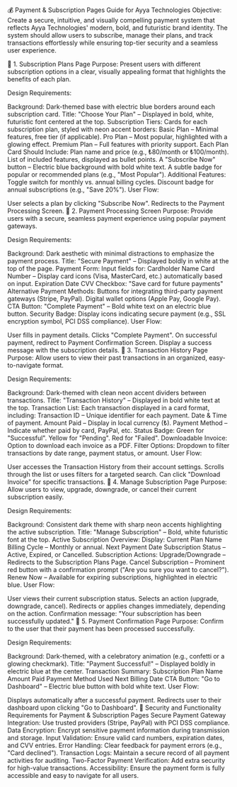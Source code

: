 💰 Payment & Subscription Pages Guide for Ayya Technologies
Objective:
Create a secure, intuitive, and visually compelling payment system that reflects Ayya Technologies' modern, bold, and futuristic brand identity. The system should allow users to subscribe, manage their plans, and track transactions effortlessly while ensuring top-tier security and a seamless user experience.

📌 1. Subscription Plans Page
Purpose:
Present users with different subscription options in a clear, visually appealing format that highlights the benefits of each plan.

Design Requirements:

Background: Dark-themed base with electric blue borders around each subscription card.
Title:
"Choose Your Plan" – Displayed in bold, white, futuristic font centered at the top.
Subscription Tiers:
Cards for each subscription plan, styled with neon accent borders:
Basic Plan – Minimal features, free tier (if applicable).
Pro Plan – Most popular, highlighted with a glowing effect.
Premium Plan – Full features with priority support.
Each Plan Card Should Include:
Plan name and price (e.g., ₺80/month or ₺100/month).
List of included features, displayed as bullet points.
A "Subscribe Now" button – Electric blue background with bold white text.
A subtle badge for popular or recommended plans (e.g., "Most Popular").
Additional Features:
Toggle switch for monthly vs. annual billing cycles.
Discount badge for annual subscriptions (e.g., "Save 20%").
User Flow:

User selects a plan by clicking "Subscribe Now".
Redirects to the Payment Processing Screen.
📌 2. Payment Processing Screen
Purpose:
Provide users with a secure, seamless payment experience using popular payment gateways.

Design Requirements:

Background: Dark aesthetic with minimal distractions to emphasize the payment process.
Title:
"Secure Payment" – Displayed boldly in white at the top of the page.
Payment Form:
Input fields for:
Cardholder Name
Card Number – Display card icons (Visa, MasterCard, etc.) automatically based on input.
Expiration Date
CVV
Checkbox: "Save card for future payments"
Alternative Payment Methods:
Buttons for integrating third-party payment gateways (Stripe, PayPal).
Digital wallet options (Apple Pay, Google Pay).
CTA Button:
"Complete Payment" – Bold white text on an electric blue button.
Security Badge:
Display icons indicating secure payment (e.g., SSL encryption symbol, PCI DSS compliance).
User Flow:

User fills in payment details.
Clicks "Complete Payment".
On successful payment, redirect to Payment Confirmation Screen.
Display a success message with the subscription details.
📌 3. Transaction History Page
Purpose:
Allow users to view their past transactions in an organized, easy-to-navigate format.

Design Requirements:

Background: Dark-themed with clean neon accent dividers between transactions.
Title:
"Transaction History" – Displayed in bold white text at the top.
Transaction List:
Each transaction displayed in a card format, including:
Transaction ID – Unique identifier for each payment.
Date & Time of payment.
Amount Paid – Display in local currency (₺).
Payment Method – Indicate whether paid by card, PayPal, etc.
Status Badge:
Green for "Successful".
Yellow for "Pending".
Red for "Failed".
Downloadable Invoice:
Option to download each invoice as a PDF.
Filter Options:
Dropdown to filter transactions by date range, payment status, or amount.
User Flow:

User accesses the Transaction History from their account settings.
Scrolls through the list or uses filters for a targeted search.
Can click "Download Invoice" for specific transactions.
📌 4. Manage Subscription Page
Purpose:
Allow users to view, upgrade, downgrade, or cancel their current subscription easily.

Design Requirements:

Background: Consistent dark theme with sharp neon accents highlighting the active subscription.
Title:
"Manage Subscription" – Bold, white futuristic font at the top.
Active Subscription Overview:
Display:
Current Plan Name
Billing Cycle – Monthly or annual.
Next Payment Date
Subscription Status – Active, Expired, or Cancelled.
Subscription Actions:
Upgrade/Downgrade – Redirects to the Subscription Plans Page.
Cancel Subscription – Prominent red button with a confirmation prompt ("Are you sure you want to cancel?").
Renew Now – Available for expiring subscriptions, highlighted in electric blue.
User Flow:

User views their current subscription status.
Selects an action (upgrade, downgrade, cancel).
Redirects or applies changes immediately, depending on the action.
Confirmation message: "Your subscription has been successfully updated."
📌 5. Payment Confirmation Page
Purpose:
Confirm to the user that their payment has been processed successfully.

Design Requirements:

Background: Dark-themed, with a celebratory animation (e.g., confetti or a glowing checkmark).
Title:
"Payment Successful!" – Displayed boldly in electric blue at the center.
Transaction Summary:
Subscription Plan Name
Amount Paid
Payment Method Used
Next Billing Date
CTA Button:
"Go to Dashboard" – Electric blue button with bold white text.
User Flow:

Displays automatically after a successful payment.
Redirects user to their dashboard upon clicking "Go to Dashboard".
🔐 Security and Functionality Requirements for Payment & Subscription Pages
Secure Payment Gateway Integration: Use trusted providers (Stripe, PayPal) with PCI DSS compliance.
Data Encryption: Encrypt sensitive payment information during transmission and storage.
Input Validation: Ensure valid card numbers, expiration dates, and CVV entries.
Error Handling: Clear feedback for payment errors (e.g., "Card declined").
Transaction Logs: Maintain a secure record of all payment activities for auditing.
Two-Factor Payment Verification: Add extra security for high-value transactions.
Accessibility: Ensure the payment form is fully accessible and easy to navigate for all users.